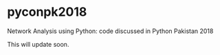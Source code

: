 # pyconpk2018
Network Analysis using Python: code discussed in Python Pakistan 2018 

This will update soon.
